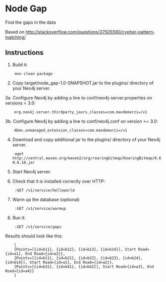 # Node Gap

Find the gaps in the data

Based on http://stackoverflow.com/questions/37505590/cypher-pattern-matching/


Instructions
------------

1. Build it:

        mvn clean package

2. Copy target/node_gap-1.0-SNAPSHOT.jar to the plugins/ directory of your Neo4j server.

3a. Configure Neo4j by adding a line to conf/neo4j-server.properties on versions < 3.0:

        org.neo4j.server.thirdparty_jaxrs_classes=com.maxdemarzi=/v1

3b. Configure Neo4j by adding a line to conf/neo4j.conf on version >= 3.0:
        
        dbms.unmanaged_extension_classes=com.maxdemarzi=/v1


4. Download and copy additional jar to the plugins/ directory of your Neo4j server.

        wget http://central.maven.org/maven2/org/roaringbitmap/RoaringBitmap/0.6.18/RoaringBitmap-0.6.18.jar

5. Start Neo4j server.

6. Check that it is installed correctly over HTTP:

        :GET /v1/service/helloworld

7. Warm up the database (optional)

        :GET /v1/service/warmup

8. Run it:

        :GET /v1/service/gaps

Results should look like this:

        [
        {Points=[{id=b11}, {id=b12}, {id=b13}, {id=b14}], Start Road={id=a1}, End Road={id=a2}},
        {Points=[{id=b11}, {id=b21}, {id=b22}, {id=b23}, {id=b24}, {id=b14}], Start Road={id=a1}, End Road={id=a2}},
        {Points=[{id=b31}, {id=b41}, {id=b42}], Start Road={id=a3}, End Road={id=a4}}
        ]
